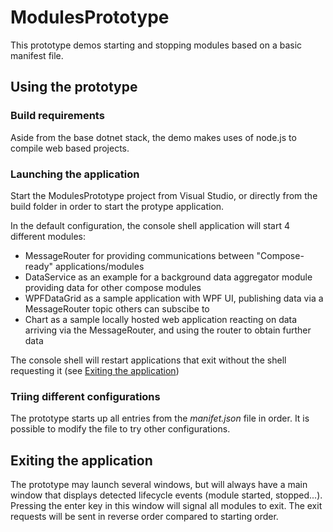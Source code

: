 <!-- Morgan Stanley makes this available to you under the Apache License, Version 2.0 (the "License"). You may obtain a copy of the License at http://www.apache.org/licenses/LICENSE-2.0. See the NOTICE file distributed with this work for additional information regarding copyright ownership. Unless required by applicable law or agreed to in writing, software distributed under the License is distributed on an "AS IS" BASIS, WITHOUT WARRANTIES OR CONDITIONS OF ANY KIND, either express or implied. See the License for the specific language governing permissions and limitations under the License. -->

# ModulesPrototype

This prototype demos starting and stopping modules based on a basic manifest file.

## Using the prototype
### Build requirements
Aside from the base dotnet stack, the demo makes uses of node.js to compile web based projects.

### Launching the application
Start the ModulesPrototype project from Visual Studio, or directly from the build folder in order to start the protype application.

In the default configuration, the console shell application will start 4 different modules:
 - MessageRouter for providing communications between "Compose-ready" applications/modules
 - DataService as an example for a background data aggregator module providing data for other compose modules
 - WPFDataGrid as a sample application with WPF UI, publishing data via a MessageRouter topic others can subscibe to
 - Chart as a sample locally hosted web application reacting on data arriving via the MessageRouter, and using the router to obtain further data

The console shell will restart applications that exit without the shell requesting it (see [Exiting the application](#exiting-the-application))

### Triing different configurations
The prototype starts up all entries from the _manifet.json_ file in order. It is possible to modify the file to try other configurations.

## Exiting the application
The prototype may launch several windows, but will always have a main window that displays detected lifecycle events (module started, stopped...). Pressing the enter key in this window will signal all modules to exit. The exit requests will be sent in reverse order compared to starting order.